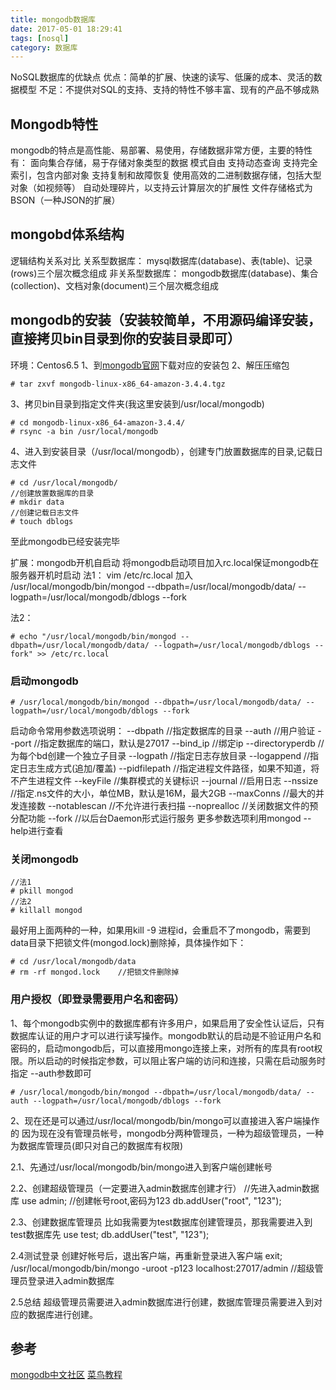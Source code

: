 ```yaml
---
title: mongodb数据库
date: 2017-05-01 18:29:41
tags: [nosql]
category: 数据库
---
```


NoSQL数据库的优缺点
优点：简单的扩展、快速的读写、低廉的成本、灵活的数据模型
不足：不提供对SQL的支持、支持的特性不够丰富、现有的产品不够成熟

<!-- more -->

## Mongodb特性
mongodb的特点是高性能、易部署、易使用，存储数据非常方便，主要的特性有：
面向集合存储，易于存储对象类型的数据
模式自由
支持动态查询
支持完全索引，包含内部对象
支持复制和故障恢复
使用高效的二进制数据存储，包括大型对象（如视频等）
自动处理碎片，以支持云计算层次的扩展性
文件存储格式为BSON（一种JSON的扩展）

## mongobd体系结构
逻辑结构关系对比
关系型数据库：
mysql数据库(database)、表(table)、记录(rows)三个层次概念组成
非关系型数据库：
mongodb数据库(database)、集合(collection)、文档对象(document)三个层次概念组成

## mongodb的安装（安装较简单，不用源码编译安装，直接拷贝bin目录到你的安装目录即可）
环境：Centos6.5
1、到[mongodb官网](http://www.mongodb.org)下载对应的安装包
2、解压压缩包

``` base
# tar zxvf mongodb-linux-x86_64-amazon-3.4.4.tgz
```

3、拷贝bin目录到指定文件夹(我这里安装到/usr/local/mongodb)

``` base
# cd mongodb-linux-x86_64-amazon-3.4.4/
# rsync -a bin /usr/local/mongodb
```

4、进入到安装目录（/usr/local/mongodb），创建专门放置数据库的目录,记载日志文件

``` base
# cd /usr/local/mongodb/
//创建放置数据库的目录
# mkdir data
//创建记载日志文件
# touch dblogs
```

至此mongodb已经安装完毕

扩展：mongodb开机自启动
将mongodb启动项目加入rc.local保证mongodb在服务器开机时启动
法1：
vim /etc/rc.local
加入
/usr/local/mongodb/bin/mongod --dbpath=/usr/local/mongodb/data/ --logpath=/usr/local/mongodb/dblogs --fork

法2：

``` base
# echo "/usr/local/mongodb/bin/mongod --dbpath=/usr/local/mongodb/data/ --logpath=/usr/local/mongodb/dblogs --fork" >> /etc/rc.local
```

### 启动mongodb
``` base
# /usr/local/mongodb/bin/mongod --dbpath=/usr/local/mongodb/data/ --logpath=/usr/local/mongodb/dblogs --fork
```
启动命令常用参数选项说明：
--dbpath	//指定数据库的目录
--auth	//用户验证
--port	//指定数据库的端口，默认是27017
--bind_ip	//绑定ip
--directoryperdb	//为每个bd创建一个独立子目录
--logpath	//指定日志存放目录
--logappend	//指定日志生成方式(追加/覆盖)
--pidfilepath	//指定进程文件路径，如果不知道，将不产生进程文件
--keyFile	//集群模式的关键标识
--journal	//启用日志
--nssize	//指定.ns文件的大小，单位MB，默认是16M，最大2GB
--maxConns	//最大的并发连接数
--notablescan	//不允许进行表扫描
--noprealloc	//关闭数据文件的预分配功能
--fork	//以后台Daemon形式运行服务
更多参数选项利用mongod --help进行查看

### 关闭mongodb
``` base
//法1
# pkill mongod
//法2
# killall mongod
```
最好用上面两种的一种，如果用kill -9 进程id，会重启不了mongodb，需要到data目录下把锁文件(mongod.lock)删除掉，具体操作如下：

``` base
# cd /usr/local/mongodb/data
# rm -rf mongod.lock 	//把锁文件删除掉
```

### 用户授权（即登录需要用户名和密码）
1、每个mongodb实例中的数据库都有许多用户，如果启用了安全性认证后，只有数据库认证的用户才可以进行读写操作。mongodb默认的启动是不验证用户名和密码的，启动mongodb后，可以直接用mongo连接上来，对所有的库具有root权限。所以启动的时候指定参数，可以阻止客户端的访问和连接，只需在启动服务时指定 --auth参数即可

``` base
# /usr/local/mongodb/bin/mongod --dbpath=/usr/local/mongodb/data/ --auth --logpath=/usr/local/mongodb/dblogs --fork
```

2、现在还是可以通过/usr/local/mongodb/bin/mongo可以直接进入客户端操作的
因为现在没有管理员帐号，mongodb分两种管理员，一种为超级管理员，一种为数据库管理员(即只对自己的数据库有权限)

2.1、先通过/usr/local/mongodb/bin/mongo进入到客户端创建帐号

2.2、创建超级管理员（一定要进入admin数据库创建才行）
//先进入admin数据库
use admin;
//创建帐号root,密码为123
db.addUser("root", "123");

2.3、创建数据库管理员
比如我需要为test数据库创建管理员，那我需要进入到test数据库先
use test;
db.addUser("test", "123");

2.4测试登录
创建好帐号后，退出客户端，再重新登录进入客户端
exit;
/usr/local/mongodb/bin/mongo -uroot -p123 localhost:27017/admin	//超级管理员登录进入admin数据库



2.5总结
超级管理员需要进入admin数据库进行创建，数据库管理员需要进入到对应的数据库进行创建。

## 参考
[mongodb中文社区](http://docs.mongoing.com/manual-zh/tutorial/insert-documents.html)
[菜鸟教程](http://www.runoob.com/mongodb/mongodb-capped-collections.html)